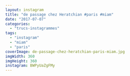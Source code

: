```yaml
---
layout: instagram
title: "de passage chez Heratchian #paris #miam"
date: "2017-07-07"
categories: 
  - "trucs-instagrammes"
tags: 
  - "instagram"
  - "miam"
  - "paris"
coverImage: de-passage-chez-heratchian-paris-miam.jpg
imgWidth: 360
imgHeight: 360
instagram: BWPyUaZgFMy
---
```

